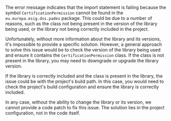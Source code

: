 The error message indicates that the import statement is failing because the symbol `CertificationPermission` cannot be found in the `eu.europa.esig.dss.pades` package. This could be due to a number of reasons, such as the class not being present in the version of the library being used, or the library not being correctly included in the project.

Unfortunately, without more information about the library and its versions, it's impossible to provide a specific solution. However, a general approach to solve this issue would be to check the version of the library being used and ensure it contains the `CertificationPermission` class. If the class is not present in the library, you may need to downgrade or upgrade the library version.

If the library is correctly included and the class is present in the library, the issue could be with the project's build path. In this case, you would need to check the project's build configuration and ensure the library is correctly included.

In any case, without the ability to change the library or its version, we cannot provide a code patch to fix this issue. The solution lies in the project configuration, not in the code itself.